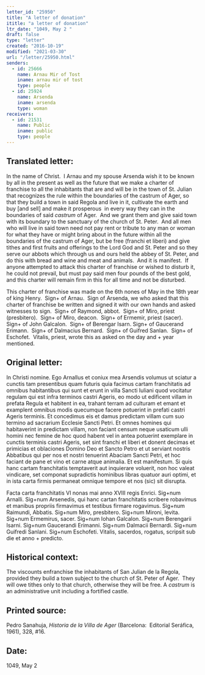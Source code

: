 ```yaml
---
letter_id: "25950"
title: "A letter of donation"
ititle: "a letter of donation"
ltr_date: "1049, May 2 "
draft: false
type: "letter"
created: "2016-10-19"
modified: "2021-03-30"
url: "/letter/25950.html"
senders:
  - id: 25666
    name: Arnau Mir of Tost
    iname: arnau mir of tost
    type: people
  - id: 25924
    name: Arsenda
    iname: arsenda
    type: woman
receivers:
  - id: 21531
    name: Public
    iname: public
    type: people
---
```

<h2> Translated letter:</h2><p class="m-210256575574079823gmail-msobodytext">In the name of Christ.&nbsp; I Arnau and my spouse Arsenda wish it to be known by all in the present as well as the future that we make a charter of franchise to all the inhabitants that are and will be in the town of St. Julian that recognizes the rule within the boundaries of the castrum of Ager, so that they build a town in said Regola and live in it, cultivate the earth and buy [and sell] and make it prosperous&nbsp; in every way they can in the boundaries of said <i>castrum</i> of Ager. &nbsp;And we grant them and give said town with its boundary to the sanctuary of the church of St. Peter.&nbsp; And all men who will live in said town need not pay rent or tribute to any man or woman for what they have or might bring about in the future within all the boundaries of the castrum of Ager, but be free (franchi et liberi) and give tithes and first fruits and offerings to the Lord God and St. Peter and so they serve our abbots which through us and ours held the abbey of St. Peter, and do this with bread and wine and meat and animals.&nbsp; And it is manifest.&nbsp; If anyone attempted to attack this charter of franchise or wished to disturb it, he could not prevail, but must pay said men four pounds of the best gold, and this charter will remain firm in this for all time and not be disturbed.</p><p class="m-210256575574079823gmail-msobodytext">This charter of franchise was made on the 6th nones of May in the 18th year of king Henry.&nbsp; Sign+ of Arnau.&nbsp; Sign of Arsenda, we who asked that this charter of franchise be written and signed it with our own hands and asked witnesses to sign.&nbsp; Sign+ of Raymond, abbot.&nbsp; Sign+ of Miro, priest (presbitero).&nbsp; Sign+ of Miro, deacon.&nbsp; Sign+ of Ermemir, priest (sacer).&nbsp; Sign+ of John Galcalon.&nbsp; Sign+ of Berengar Isarn. Sign+ of Gaucerand Erimann.&nbsp; Sign+ of Dalmacius Bernard.&nbsp; Sign+ of Guifred Sanlan.&nbsp; Sign+ of Eschofet.&nbsp; Vitalis, priest, wrote this as asked on the day and + year mentioned. &nbsp;</p><h2 class="mt-4"> Original letter:</h2><p class="m-210256575574079823gmail-msobodytext">In Christi nomine. Ego Arnallus et coniux mea Arsendis volumus ut sciatur a cunctis tam presentibus quam futuris quia facimus cartam franchitatis ad omnibus habitantibus qui sunt et erunt in villa Sancti Iuliani quod vocitatur regulam qui est infra terminos castri Ageris, eo modo ut edificent villam in prefata Regula et habitent in ea, trahant terram ad culturam et emant et examplent omnibus modis quecumque facere potuerint in prefati castri Ageris terminis. Et concedimus eis et damus predictam villam cum suo termino ad sacrarium Ecclesie Sancti Petri. Et omnes homines qui habitaverint in predictam villam, non faciant censum neque usaticum ulli homini nec femine de hoc quod habent vel in antea potuerint exemplare in cunctis terminis castri Ageris, set sint franchi et liberi et donent decimas et primicias et oblaciones Domino Deo et Sancto Petro et ut serviant nostris Abbatibus qui per nos et nostri tenuerint Abaciam Sancti Petri, et hoc faciant de pane et vino et carne atque animalia. Et est manifestum. Si quis hanc cartam franchitatis temptaverit aut inquierare voluerit, non hoc valeat vindicare, set componat supradictis hominibus libras quatuor auri optimi, et in ista carta firmis permaneat omnique tempore et nos (sic) sit disrupta.</p><p class="m-210256575574079823gmail-msobodytext">Facta carta franchitatis VI nonas mai anno XVIII regis Enrici. Sig+num Arnalli. Sig+num Arsenedis, qui hanc cartan franchitatis scribere robavimus et manibus propriis firmavimus et testibus firmare roga­vimus. Sig+num Raimundi, Abbatis. Sig+num Miro, presbitero. Sig+num Mironi, levita. Sig+num Ermemirus, sacer. Sig+num Iohan Galcalon. Sig+num Berengarii Isarni. Sig+num Gaucerandi Erimanni. Sig+num Dalmacii Bernardi. Sig+num Guifredi Sanlani. Sig+num Eschofeti. Vitalis, sacerdos, rogatus, scripsit sub die et anno + predicto.&nbsp;</p><h2 class="mt-4"> Historical context:</h2><p>The viscounts enfranchise the inhabitants of San Julian de la Regola, provided they build a town subject to the church of St. Peter of Ager.&nbsp; They will owe tithes only to that church, otherwise they will be free. A <i>castrum</i> is an administrative unit including a fortified castle.&nbsp;&nbsp;</p><h2 class="mt-4"> Printed source:</h2><p class="m-210256575574079823gmail-msobodytext">Pedro Sanahuja, <i>Historia de la Villa de Ager</i> (Barcelona:&nbsp; Editorial Seráfica, 1961), 328, #16.</p><h2 class="mt-4"> Date:</h2>1049, May 2 